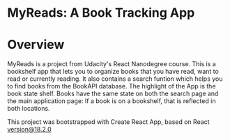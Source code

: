 # MyReads: A Book Tracking App
# Overview
MyReads is a project from Udacity's React Nanodegree course. 
This is a bookshelf app that lets you to organize books that you have read, want to read or currently reading.
It also contains a search funtion which helps you to find books from the BookAPI database.
The highlight of the App is the book state shelf.
Books have the same state on both the search page and the main application page: If a book is on a bookshelf, that is reflected in both locations.

This project was bootstrapped with Create React App, based on React version@18.2.0


